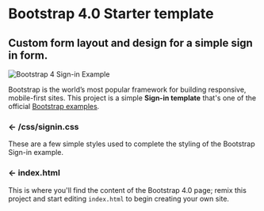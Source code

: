 # Bootstrap 4.0 Starter template

## Custom form layout and design for a simple sign in form.

![Bootstrap 4 Sign-in Example](https://cdn.glitch.com/b3513d9b-182e-406e-9580-c39c42ac2d36%2Fbootstrap-4-example-signin.png?1517326284631)

Bootstrap is the world’s most popular framework for building responsive, mobile-first sites. This project is a simple **Sign-in template** that's one of the official [Bootstrap examples](https://getbootstrap.com/docs/4.0/examples/).


### ← /css/signin.css

These are a few simple styles used to complete the styling of the Bootstrap Sign-in example.


### ← index.html

This is where you'll find the content of the Bootstrap 4.0 page; remix this project and start editing `index.html` to begin creating your own site. 
